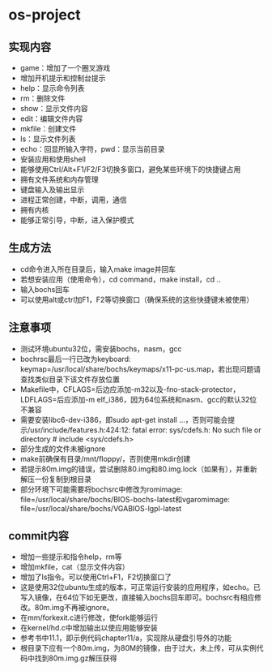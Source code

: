 # os-project  
## 实现内容  
* game：增加了一个圈叉游戏  
* 增加开机提示和控制台提示  
* help：显示命令列表  
* rm：删除文件  
* show：显示文件内容  
* edit：编辑文件内容  
* mkfile：创建文件  
* ls：显示文件列表  
* echo：回显所输入字符，pwd：显示当前目录  
* 安装应用和使用shell  
* 能够使用Ctrl/Alt+F1/F2/F3切换多窗口，避免某些环境下的快捷键占用  
* 拥有文件系统和内存管理  
* 键盘输入及输出显示  
* 进程正常创建，中断，调用，通信  
* 拥有内核  
* 能够正常引导，中断，进入保护模式  
## 生成方法  
* cd命令进入所在目录后，输入make image并回车  
* 若想安装应用（使用命令），cd command，make install，cd ..  
* 输入bochs回车  
* 可以使用alt或ctrl加F1，F2等切换窗口（确保系统的这些快捷键未被使用）  
## 注意事项  
* 测试环境ubuntu32位，需安装bochs，nasm，gcc  
* bochrsc最后一行已改为keyboard: keymap=/usr/local/share/bochs/keymaps/x11-pc-us.map，若出现问题请查找类似目录下该文件存放位置  
* Makefile中，CFLAGS=后边应添加-m32以及-fno-stack-protector，LDFLAGS=后应添加-m elf_i386，因为64位系统和nasm、gcc的默认32位不兼容  
* 需要安装libc6-dev-i386，即sudo apt-get install ...，否则可能会提示/usr/include/features.h:424:12: fatal error: sys/cdefs.h: No such file or directory  #  include <sys/cdefs.h>  
* 部分生成的文件未被ignore  
* make前确保有目录/mnt/floppy/，否则使用mkdir创建  
* 若提示80m.img的错误，尝试删除80.img和80.img.lock（如果有），并重新解压一份复制到根目录  
* 部分环境下可能需要将bochsrc中修改为romimage: file=/usr/local/share/bochs/BIOS-bochs-latest和vgaromimage: file=/usr/local/share/bochs/VGABIOS-lgpl-latest  
## commit内容 
* 增加一些提示和指令help，rm等  
* 增加mkfile，cat（显示文件内容）   
* 增加了ls指令。可以使用Ctrl+F1，F2切换窗口了  
* 这是使用32位ubuntu生成的版本，可正常运行安装的应用程序，如echo。已写入镜像，在64位下如无更改，直接输入bochs回车即可。bochsrc有相应修改。80m.img不再被ignore。  
* 在mm/forkexit.c进行修改，使fork能够运行  
* 在kernel/hd.c中增加输出以使应用能够安装  
* 参考书中11.1，即示例代码chapter11/a，实现除从硬盘引导外的功能  
* 根目录下应有一个80m.img，为80M的镜像，由于过大，未上传，可从实例代码中找到80m.img.gz解压获得  
